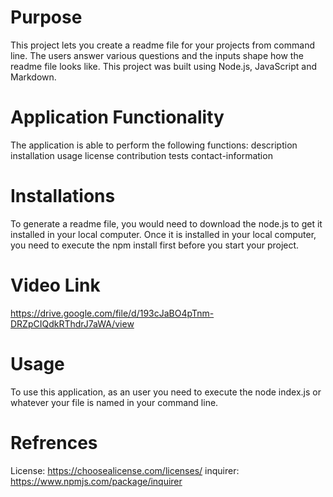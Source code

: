 # Purpose
This project lets you create a readme file for your projects from command line. The users answer various questions and the inputs shape how the readme file looks like. This project was built using Node.js, JavaScript and Markdown.


# Application Functionality

The application is able to perform the following functions:
description
installation
usage
license
contribution
tests
contact-information

# Installations
To generate a readme file, you would need to download the node.js to get it installed in your local computer. Once it is installed in your local computer, you need to execute the npm install first before you start your project.

# Video Link 
https://drive.google.com/file/d/193cJaBO4pTnm-DRZpCIQdkRThdrJ7aWA/view

# Usage
To use this application, as an user you need to execute the node index.js or whatever your file is named in your command line.

# Refrences
License: https://choosealicense.com/licenses/
inquirer: https://www.npmjs.com/package/inquirer
